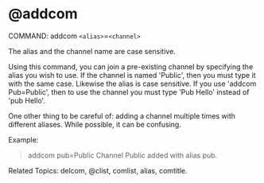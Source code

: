 # @addcom

COMMAND: addcom `<alias>`=`<channel>`

The alias and the channel name are case sensitive.

Using this command, you can join a pre-existing channel by specifying the
alias you wish to use. If the channel is named 'Public', then you must type
it with the same case. Likewise the alias is case sensitive. If you use
'addcom Pub=Public', then to use the channel you must type 'Pub Hello'
instead of 'pub Hello'.

One other thing to be careful of: adding a channel multiple times with
different aliases.  While possible, it can be confusing.

Example:
  >addcom pub=Public
  Channel Public added with alias pub.

Related Topics: delcom, @clist, comlist, alias, comtitle.
